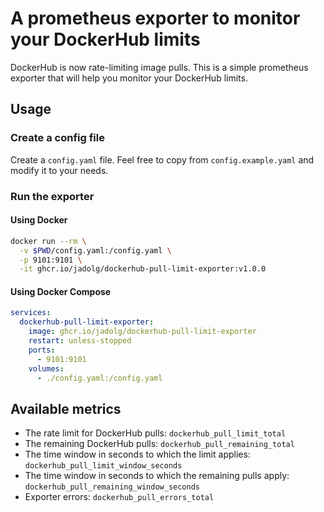 # A prometheus exporter to monitor your DockerHub limits

DockerHub is now rate-limiting image pulls. This is a simple prometheus 
exporter that will help you monitor your DockerHub limits.

## Usage

### Create a config file
Create a `config.yaml` file. Feel free to copy from `config.example.yaml` and modify it to your needs.

### Run the exporter

#### Using Docker

```bash
docker run --rm \
  -v $PWD/config.yaml:/config.yaml \
  -p 9101:9101 \
  -it ghcr.io/jadolg/dockerhub-pull-limit-exporter:v1.0.0
```

#### Using Docker Compose

```yaml
services:
  dockerhub-pull-limit-exporter:
    image: ghcr.io/jadolg/dockerhub-pull-limit-exporter
    restart: unless-stopped
    ports:
      - 9101:9101
    volumes:
      - ./config.yaml:/config.yaml
```

## Available metrics
- The rate limit for DockerHub pulls: `dockerhub_pull_limit_total`
- The remaining DockerHub pulls: `dockerhub_pull_remaining_total`
- The time window in seconds to which the limit applies: `dockerhub_pull_limit_window_seconds`
- The time window in seconds to which the remaining pulls apply: `dockerhub_pull_remaining_window_seconds`
- Exporter errors: `dockerhub_pull_errors_total`
